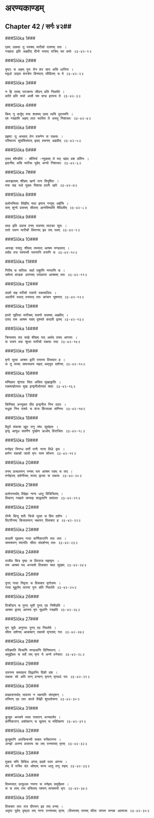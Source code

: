 अरण्यकाण्डम्
===============================


## Chapter 42  / सर्गः ४२##


###Slōka 1###


    एवम् उक्त्वा तु परुषम् मारीचो रावणम् ततः ।
    गच्छावः इति अब्रवीत् दीनो भयात् रात्रिम् चर प्रभोः ॥३-४२-१॥


###Slōka 2###


    दृष्टाः च अहम् पुनः तेन शर चाप असि धारिणा ।
    मद्वधो उद्यत शस्त्रेण विनष्टम् जीवितम् च मे ॥३-४२-२॥


###Slōka 3###


    न हि रामम् पराक्रम्य जीवन् प्रति निवर्तते ।
    वर्तते प्रति रूपो असौ यम दण्ड हतस्य ते ॥३-४२-३॥


###Slōka 4###


    किम् नु कर्तुम् मया शक्यम् एवम् त्वयि दुरात्मनि ।
    एष गच्छामि अहम् तात स्वस्ति ते अस्तु निशाचरः ॥३-४२-४॥


###Slōka 5###


    प्रहृष्टः तु अभवत् तेन वचनेन स राक्षसः ।
    परिष्वज्य सुसंश्लिष्टम् इदम् वचनम् अब्रवीत् ॥३-४२-५॥


###Slōka 6###


    एतत् शौण्डीर्य - चौत्तिर्य -न्युक्तम् ते मत् च्छंद वश वर्तिनः ।
    इदानीम् असि मारीचः पूर्वम् अन्यो निशाचरः ॥३-४२-६॥


###Slōka 7###


    आरुह्यताम् शीघ्रम् खगो रत्न विभूषितः ।
    मया सह रथो युक्तः पिशाच वदनैः खरैः ॥३-४२-७॥


###Slōka 8###


    प्रलोभयित्वा वैदेहीम् यथा इष्टम् गन्तुम् अर्हसि ।
    ताम् शून्ये प्रसभम् सीताम् आनयिष्यामि मैथिलीम् ॥३-४२-८॥


###Slōka 9###


    तथा इति उवाच एनम् रावणम् ताटका सुतः ।
    ततो रावण मारीचौ विमानम् इव तम् रथम् ॥३-४२-९॥


###Slōka 10###


    आरुह्य ययतुः शीघ्रम् तस्मात् आश्रम मण्डलात् ।
    तथैव तत्र पश्यन्तौ पत्तनानि वनानि च ॥३-४२-१०॥


###Slōka 11###


    गिरीम् च सरिताः सर्वा राष्ट्राणि नगराणि च ।
    समेत्य दण्डक अरण्यम् राघवस्य आश्रमम् ततः ॥३-४२-११॥


###Slōka 12###


    ददर्श सह मरीचो रावणो राक्षसाधिपः ।
    अवतीर्य रथात् तस्मात् ततः कांचन भूषणात् ॥३-४२-१२॥


###Slōka 13###


    हस्ते गृहीत्वा मारीचम् रावणो वाक्यम् अब्रवीत् ।
    एतत् राम आश्रम पदम् दृश्यते कदली वृतम् ॥३-४२-१३॥


###Slōka 14###


    क्रियताम् तत् सखे शीघ्रम् यत् अर्थम् वयम् आगताः ।
    स रावण वचः श्रुत्वा मारीचो राक्षसः तदा ॥३-४२-१४॥


###Slōka 15###


    मृगो भूत्वा आश्रम द्वारि रामस्य विचचार ह ।
    स तु रूपम् समास्थाय महत् अद्भुत दर्शनम् ॥३-४२-१५॥


###Slōka 16###


    मणिप्रवर शृंगाग्रः सित असित मुखाकृतिः ।
    रक्तपद्मोत्पल मुख इन्द्रनीलोत्पल श्रवाः ॥३-४२-१६॥


###Slōka 17###


    किम्चित् अभ्युन्नत ग्रीव इन्द्रनील निभ उदरः ।
    मधूक निभ पार्श्वः च कंज किंजल्क सम्निभः ॥३-४२-१७॥


###Slōka 18###


    वैदूर्य संकाश खुरः तनु जंघः सुसंहतः ।
    इन्द्र आयुध सवर्णेन पुच्छेन ऊर्ध्वम् विराजितः ॥३-४२-१८॥


###Slōka 19###


    मनोहर स्निग्ध वर्णो रत्नैः नाना विधैः वृतः ।
    क्षणेन राक्षसो जातो मृगः परम शोभनः ॥३-४२-१९॥


###Slōka 20###


    वनम् प्रज्वलयन् रम्यम् राम आश्रम पदम् च तत् ।
    मनोहरम् दर्शनीयम् रूपम् कृत्वा स राक्षसः ॥३-४२-२०॥


###Slōka 21###


    प्रलोभनार्थम् वैदेह्या नाना धातु विचित्रितम् ।
    विचरन् गच्छते सम्यक् शाद्वलानि समंततः ॥३-४२-२१॥


###Slōka 22###


    रोप्यैः बिन्दु शतैः चित्रो भूत्वा च प्रिय दर्शनः ।
    विटपीनाम् किसलयान् भक्षयन् विचचार ह ॥३-४२-२२॥


###Slōka 23###


    कदली गृहकम् गत्वा कर्णिकारानि ततः ततः ।
    समाश्रयन् मंदगतिः सीता संदर्शनम् ततः ॥३-४२-२३॥


###Slōka 24###


    राजीव चित्र पृष्ठः स विरराज महामृगः ।
    राम आश्रम पद अभ्याशे विचचार यथा सुखम् ॥३-४२-२४॥


###Slōka 25###


    पुनर् गत्वा निवृत्तः च विचचार मृगोत्तमः ।
    गत्वा मुहूर्तम् त्वरया पुनः प्रति निवर्तते ॥३-४२-२५॥


###Slōka 26###


    विक्रीडन् च पुनर् भूमौ पुनर् एव निषीदति ।
    आश्रम द्वारम् आगम्य मृग यूथानि गच्छति ॥३-४२-२६॥


###Slōka 27###


    मृग यूथैः अनुगतः पुनर् एव निवर्तते ।
    सीता दर्शनम् आकांक्षन् राक्षसो मृगताम् गतः ॥३-४२-२७॥


###Slōka 28###


    परिभ्रमति चित्राणि मण्डलानि विनिष्पतन् ।
    समुद्वीक्ष्य च सर्वे तम् मृगा ये अन्ये वनेचराः ॥३-४२-२८॥


###Slōka 29###


    उपगम्य समाघ्राय विद्रवन्ति दिशो दश ।
    राक्षसः सो अपि तान् वन्यान् मृगान् मृगवधे रतः ॥३-४२-२९॥


###Slōka 30###


    प्रच्छादनार्थम् भावस्य न भक्षयति संस्पृशन् ।
    तस्मिन् एव ततः काले वैदेही शुभलोचना ॥३-४२-३०॥


###Slōka 31###


    कुसुम अपचये व्यग्रा पादपान् अभ्यवर्तत ।
    कर्णिकारान् अशोकान् च चूताम् च मदिरेक्षणा ॥३-४२-३१॥


###Slōka 32###


    कुसुमानि अपचिन्वन्ती चचार रुचिरानना ।
    अनर्हा अरण्य वासस्य सा तम् रत्नमयम् मृगम् ॥३-४२-३२॥


###Slōka 33###


    मुक्ता मणि विचित्र अंगम् ददर्श परम अंगना ।
    तम् वै रुचिर दंत ओष्ठम् रूप्य धातु तनू रुहम् ॥३-४२-३३॥


###Slōka 34###


    विस्मयात् उत्फुल्ल नयना स स्नेहम् समुदैक्षत ।
    स च ताम् राम दयिताम् पश्यन् मायामयो मृगः ॥३-४२-३४॥


###Slōka 35###


    विचचार ततः तत्र दीपयन् इव तत् वनम् ।
    अदृष्ट पूर्वम् दृष्ट्वा तम् नाना रत्नमयम् मृगम् ।विस्मयम् परमम् सीता जगाम जनक आत्मजा ॥३-४२-३५॥


